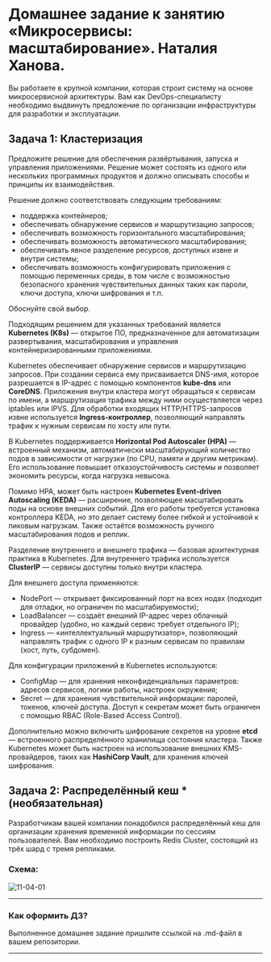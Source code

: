 
# Домашнее задание к занятию «Микросервисы: масштабирование». Наталия Ханова. 

Вы работаете в крупной компании, которая строит систему на основе микросервисной архитектуры.
Вам как DevOps-специалисту необходимо выдвинуть предложение по организации инфраструктуры для разработки и эксплуатации.

## Задача 1: Кластеризация

Предложите решение для обеспечения развёртывания, запуска и управления приложениями.
Решение может состоять из одного или нескольких программных продуктов и должно описывать способы и принципы их взаимодействия.

Решение должно соответствовать следующим требованиям:
- поддержка контейнеров;
- обеспечивать обнаружение сервисов и маршрутизацию запросов;
- обеспечивать возможность горизонтального масштабирования;
- обеспечивать возможность автоматического масштабирования;
- обеспечивать явное разделение ресурсов, доступных извне и внутри системы;
- обеспечивать возможность конфигурировать приложения с помощью переменных среды, в том числе с возможностью безопасного хранения чувствительных данных таких как пароли, ключи доступа, ключи шифрования и т.п.

Обоснуйте свой выбор.

Подходящим решением для указанных требований является **Kubernetes (K8s)** — открытое ПО, предназначенное для автоматизации развертывания, масштабирования и управления контейнеризированными приложениями.

Kubernetes обеспечивает обнаружение сервисов и маршрутизацию запросов. При создании сервиса ему присваивается DNS-имя, которое разрешается в IP-адрес с помощью компонентов **kube-dns** или **CoreDNS**. Приложения внутри кластера могут обращаться к сервисам по имени, а маршрутизация трафика между ними осуществляется через iptables или IPVS. Для обработки входящих HTTP/HTTPS-запросов извне используется **Ingress-контроллер**, позволяющий направлять трафик к нужным сервисам по хосту или пути.

В Kubernetes поддерживается **Horizontal Pod Autoscaler (HPA)** — встроенный механизм, автоматически масштабирующий количество подов в зависимости от нагрузки (по CPU, памяти и другим метрикам). Его использование повышает отказоустойчивость системы и позволяет экономить ресурсы, когда нагрузка невысока.

Помимо HPA, может быть настроен **Kubernetes Event-driven Autoscaling (KEDA)** — расширение, позволяющее масштабировать поды на основе внешних событий. Для его работы требуется установка контроллера KEDA, но это делает систему более гибкой и устойчивой к пиковым нагрузкам. Также остаётся возможность ручного масштабирования подов и реплик.

Разделение внутреннего и внешнего трафика — базовая архитектурная практика в Kubernetes. Для внутреннего трафика используется **ClusterIP** — сервисы доступны только внутри кластера.

Для внешнего доступа применяются:
* NodePort — открывает фиксированный порт на всех нодах (подходит для отладки, но ограничен по масштабируемости);
* LoadBalancer — создаёт внешний IP-адрес через облачный провайдер (удобно, но каждый сервис требует отдельного IP);
* Ingress — «интеллектуальный маршрутизатор», позволяющий направлять трафик с одного IP к разным сервисам по правилам (хост, путь, субдомен).

Для конфигурации приложений в Kubernetes используются:
* ConfigMap — для хранения неконфиденциальных параметров: адресов сервисов, логики работы, настроек окружения;
* Secret — для хранения чувствительной информации: паролей, токенов, ключей доступа. Доступ к секретам может быть ограничен с помощью RBAC (Role-Based Access Control).

Дополнительно можно включить шифрование секретов на уровне **etcd** — встроенного распределённого хранилища состояния кластера. Также Kubernetes может быть настроен на использование внешних KMS-провайдеров, таких как **HashiCorp Vault**, для хранения ключей шифрования.

## Задача 2: Распределённый кеш * (необязательная)

Разработчикам вашей компании понадобился распределённый кеш для организации хранения временной информации по сессиям пользователей.
Вам необходимо построить Redis Cluster, состоящий из трёх шард с тремя репликами.

### Схема:

![11-04-01](https://user-images.githubusercontent.com/1122523/114282923-9b16f900-9a4f-11eb-80aa-61ed09725760.png)

---

### Как оформить ДЗ?

Выполненное домашнее задание пришлите ссылкой на .md-файл в вашем репозитории.

---
